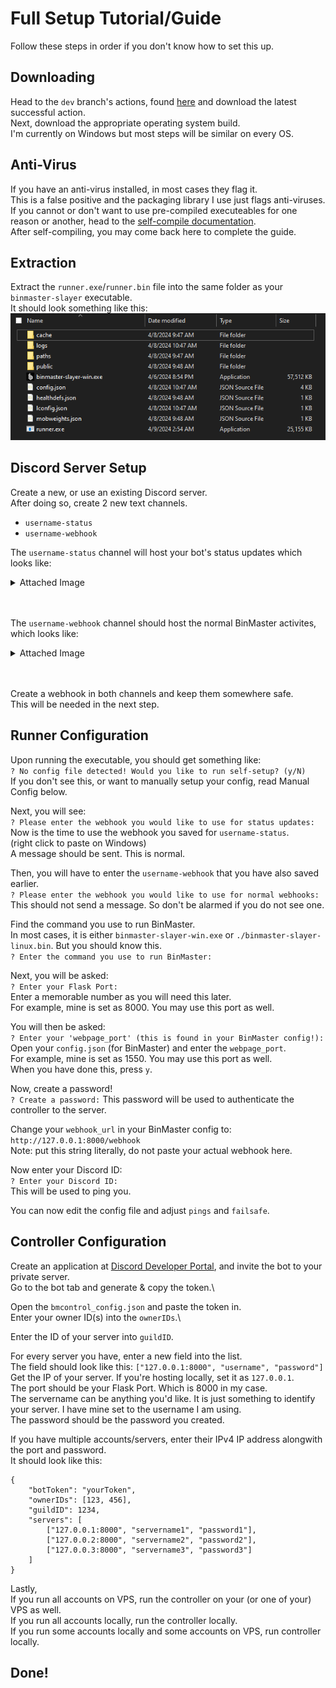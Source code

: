 # Full Setup Tutorial/Guide
Follow these steps in order if you don't know how to set this up.

## Downloading 
Head to the `dev` branch's actions, found [here](https://github.com/retcoob/BMAddons/actions) and download the latest successful action.\
Next, download the appropriate operating system build.\
I'm currently on Windows but most steps will be similar on every OS.

## Anti-Virus
If you have an anti-virus installed, in most cases they flag it.\
This is a false positive and the packaging library I use just flags anti-viruses.\
If you cannot or don't want to use pre-compiled executeables for one reason or another, head to the [self-compile documentation](https://github.com/retcoob/BMAddons/docs/compile.md).\
After self-compiling, you may come back here to complete the guide.

## Extraction
Extract the `runner.exe`/`runner.bin` file into the same folder as your `binmaster-slayer` executable.\
It should look something like this:
![alt text](assets/bmfolder.png)

## Discord Server Setup
Create a new, or use an existing Discord server.\
After doing so, create 2 new text channels.
 - `username-status`
 - `username-webhook`

The `username-status` channel will host your bot's status updates which looks like:
<details><summary>Attached Image</summary>

![alt text](assets/bmastatus.png)

</details><br><br>

The `username-webhook` channel should host the normal BinMaster activites, which looks like:
<details><summary>Attached Image</summary>

![alt text](assets/bmnormal.png)

</details><br><br>

Create a webhook in both channels and keep them somewhere safe.\
This will be needed in the next step.

## Runner Configuration
Upon running the executable, you should get something like:\
```? No config file detected! Would you like to run self-setup? (y/N)```\
If you don't see this, or want to manually setup your config, read Manual Config below.

Next, you will see:\
```? Please enter the webhook you would like to use for status updates:```\
Now is the time to use the webhook you saved for `username-status`.\
(right click to paste on Windows)\
A message should be sent. This is normal.

Then, you will have to enter the `username-webhook` that you have also saved earlier.\
```? Please enter the webhook you would like to use for normal webhooks:```\
This should not send a message. So don't be alarmed if you do not see one.

Find the command you use to run BinMaster.\
In most cases, it is either `binmaster-slayer-win.exe` or `./binmaster-slayer-linux.bin`. But you should know this.\
```? Enter the command you use to run BinMaster:```

Next, you will be asked:\
```? Enter your Flask Port:```\
Enter a memorable number as you will need this later.\
For example, mine is set as 8000. You may use this port as well.

You will then be asked:\
```? Enter your 'webpage_port' (this is found in your BinMaster config!):```\
Open your `config.json` (for BinMaster) and enter the `webpage_port`.\
For example, mine is set as 1550. You may use this port as well.\
When you have done this, press `y`.

Now, create a password!\
```? Create a password:```
This password will be used to authenticate the controller to the server.

Change your `webhook_url` in your BinMaster config to:\
```http://127.0.0.1:8000/webhook```\
Note: put this string literally, do not paste your actual webhook here.

Now enter your Discord ID:\
```? Enter your Discord ID:```\
This will be used to ping you.

You can now edit the config file and adjust `pings` and `failsafe`.

## Controller Configuration
Create an application at [Discord Developer Portal](https://discord.com/developers/applications), and invite the bot to your private server.\
Go to the bot tab and generate & copy the token.\

Open the `bmcontrol_config.json` and paste the token in.\
Enter your owner ID(s) into the `ownerIDs`.\

Enter the ID of your server into `guildID`.

For every server you have, enter a new field into the list.\
The field should look like this: `["127.0.0.1:8000", "username", "password"]`\
Get the IP of your server. If you're hosting locally, set it as `127.0.0.1`.\
The port should be your Flask Port. Which is 8000 in my case.\
The servername can be anything you'd like. It is just something to identify your server. I have mine set to the username I am using.\
The password should be the password you created.

If you have multiple accounts/servers, enter their IPv4 IP address alongwith the port and password.\
It should look like this:
```
{
    "botToken": "yourToken",
    "ownerIDs": [123, 456],
    "guildID": 1234,
    "servers": [
        ["127.0.0.1:8000", "servername1", "password1"],
        ["127.0.0.2:8000", "servername2", "password2"],
        ["127.0.0.3:8000", "servername3", "password3"]
    ]
}
```


Lastly,\
If you run all accounts on VPS, run the controller on your (or one of your) VPS as well.\
If you run all accounts locally, run the controller locally.\
If you run some accounts locally and some accounts on VPS, run controller locally.

## Done!